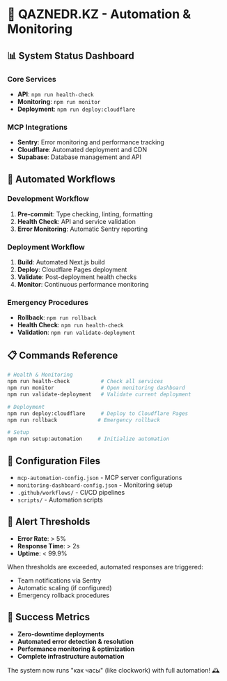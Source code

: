 # 🤖 QAZNEDR.KZ - Automation & Monitoring

## 📊 System Status Dashboard

### Core Services

- **API**: `npm run health-check`
- **Monitoring**: `npm run monitor`
- **Deployment**: `npm run deploy:cloudflare`

### MCP Integrations

- **Sentry**: Error monitoring and performance tracking
- **Cloudflare**: Automated deployment and CDN
- **Supabase**: Database management and API

## 🚀 Automated Workflows

### Development Workflow

1. **Pre-commit**: Type checking, linting, formatting
2. **Health Check**: API and service validation
3. **Error Monitoring**: Automatic Sentry reporting

### Deployment Workflow

1. **Build**: Automated Next.js build
2. **Deploy**: Cloudflare Pages deployment
3. **Validate**: Post-deployment health checks
4. **Monitor**: Continuous performance monitoring

### Emergency Procedures

- **Rollback**: `npm run rollback`
- **Health Check**: `npm run health-check`
- **Validation**: `npm run validate-deployment`

## 📋 Commands Reference

```bash
# Health & Monitoring
npm run health-check          # Check all services
npm run monitor               # Open monitoring dashboard
npm run validate-deployment   # Validate current deployment

# Deployment
npm run deploy:cloudflare     # Deploy to Cloudflare Pages
npm run rollback             # Emergency rollback

# Setup
npm run setup:automation     # Initialize automation
```

## 🔧 Configuration Files

- `mcp-automation-config.json` - MCP server configurations
- `monitoring-dashboard-config.json` - Monitoring setup
- `.github/workflows/` - CI/CD pipelines
- `scripts/` - Automation scripts

## 🚨 Alert Thresholds

- **Error Rate**: > 5%
- **Response Time**: > 2s
- **Uptime**: < 99.9%

When thresholds are exceeded, automated responses are triggered:

- Team notifications via Sentry
- Automatic scaling (if configured)
- Emergency rollback procedures

## 🎯 Success Metrics

- **Zero-downtime deployments**
- **Automated error detection & resolution**
- **Performance monitoring & optimization**
- **Complete infrastructure automation**

The system now runs "как часы" (like clockwork) with full automation! 🕰️
